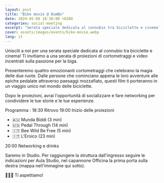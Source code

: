 ```yaml
---
layout: post
title: "Bike movie @ DumBo"
date: 2024-05-09 18:30:00 +0200
categories: social-meeting
excerpt: "Serata speciale dedicata al connubio tra biciclette e cinema"
cover: assets/images/events/bike-movie.webp
lang: it
---
```


Unisciti a noi per una serata speciale dedicata al connubio tra biciclette e cinema! Ti invitiamo a una serata di proiezioni di cortometraggi e video incentrati sulla passione per la biga.

Presenteremo quattro emozionanti cortometraggi che celebrano la magia delle due ruote. Dalle persone che cominciano appena le loro avventure alle epiche pedalate attraverso paesaggi mozzafiato, questi film ti porteranno in un viaggio unico nel mondo delle biciclette.

Dopo le proiezioni, avrai l'opportunità di socializzare e fare networking per condividere le tue storie e le tue esperienze.

Programma :
18:30 Ritrovo
19:00 Inizio delle proiezioni

- 🇦🇺 Munda Biddi (3 min)
- 🇺🇸 Pedal Through (14 min)
- 🇮🇹 Bee Wild Be Free (5 min)
- 🇮🇹 L'Eroico (23 min)

20:00 Networking e drinks

Saremo in Studio. Per raggiungere la struttura dall'ingresso seguire le indicazioni per Aula Studio, nel capannone Officina la prima porta sulla destra (mappa nell'immagine qui sotto).

🚴‍♂️✨ Ti aspettiamo!
